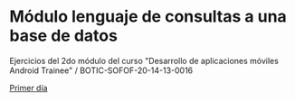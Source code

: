 # Módulo lenguaje de consultas a una base de datos

Ejercicios del 2do módulo del curso "Desarrollo de aplicaciones móviles Android Trainee" / BOTIC-SOFOF-20-14-13-0016

[Primer día](./03-06-2021)